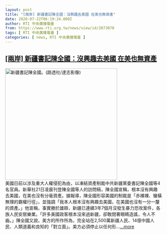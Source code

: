 ```yaml
---
layout: post
title: "[兩岸] 新疆書記陳全國：沒興趣去美國 在美也無資產"
date: 2020-07-22T06:19:24.000Z
author: RTI 中央廣播電臺
from: https://www.rti.org.tw/news/view/id/2073070
tags: [ RTI 中央廣播電臺 ]
categories: [ news, RTI 中央廣播電臺 ]
---
```

<!--1595398764000-->
[[兩岸] 新疆書記陳全國：沒興趣去美國 在美也無資產](https://www.rti.org.tw/news/view/id/2073070)
------

<div>
<img src="https://static.rti.org.tw/assets/thumbnails/2019/12/31/6363389b2965bf3609d4161bfbb1097b.jpg" width="360" alt="新疆書記陳全國。(路透社/達志影像)" title="新疆書記陳全國。(路透社/達志影像)"><br>美國日前以涉及重大人權侵犯為由，以凍結資產制裁中共新疆黨委書記陳全國等4名官員。新華社21日凌晨刊登陳全國等人的訪問稿，陳全國宣稱，根本沒有興趣去美國，在美也沒有分毫資產。據報導，陳全國形容美國的制裁是「赤裸裸、蠻橫無理的霸權行徑」，並強調「我本人根本沒有興趣去美國，在美國也沒有一分一釐的資產。」他宣稱，事實勝於雄辯，新疆已連續3年7個月沒發生暴力恐攻案件，各族人民安居樂業。「許多美國政客根本沒來過新疆，卻敢閉著眼睛造謠，令人不齒。」陳全國又說，美方的所作所為，完全站在2,500萬新疆人民、14億中國人民、人類道義和良知的「對立面」。美方必須停止以任何形...<a target="_blank" href="https://www.rti.org.tw/news/view/id/2073070">...more</a>
</div>
